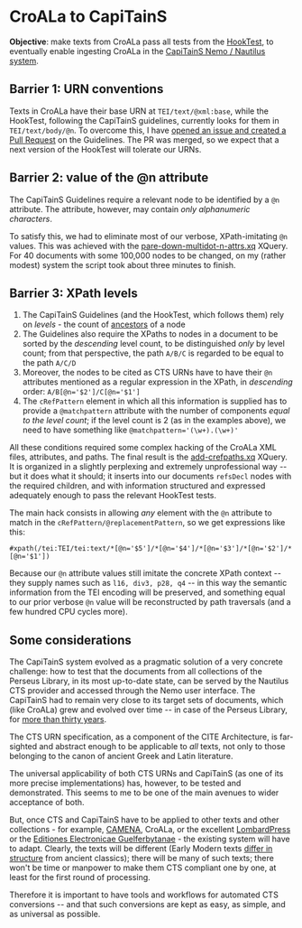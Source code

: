 # CroALa to CapiTainS

**Objective**: make texts from CroALa pass all tests from the [HookTest](https://github.com/Capitains/HookTest), to eventually enable ingesting CroALa in the [CapiTainS Nemo / Nautilus system](http://cts.perseids.org/).

## Barrier 1: URN conventions

Texts in CroALa have their base URN at `TEI/text/@xml:base`, while the HookTest, following the CapiTainS guidelines, currently looks for them in `TEI/text/body/@n`. To overcome this, I have [opened an issue and created a Pull Request](https://github.com/Capitains/Capitains.github.io/issues/14) on the Guidelines. The PR was merged, so we expect that a next version of the HookTest will tolerate our URNs.

## Barrier 2: value of the @n attribute

The CapiTainS Guidelines require a relevant node to be identified by a `@n` attribute. The attribute, however, may contain *only alphanumeric characters*.

To satisfy this, we had to eliminate most of our verbose, XPath-imitating `@n` values. This was achieved with the [pare-down-multidot-n-attrs.xq](scripts/xq/pare-down-multidot-n-attrs.xq) XQuery. For 40 documents with some 100,000 nodes to be changed, on my (rather modest) system the script took about three minutes to finish.

## Barrier 3: XPath levels

1. The CapiTainS Guidelines (and the HookTest, which follows them) rely on *levels* - the count of [ancestors](http://zvon.org/xxl/XPathTutorial/Output/example14.html) of a node
2. The Guidelines also require the XPaths to nodes in a document to be sorted by the *descending* level count, to be distinguished *only* by level count; from that perspective, the path `A/B/C` is regarded to be equal to the path `A/C/D`
3. Moreover, the nodes to be cited as CTS URNs have to have their `@n` attributes mentioned as a regular expression in the XPath, in *descending* order: `A/B[@n='$2']/C[@n='$1']`
4. The `cRefPattern` element in which all this information is supplied has to provide a `@matchpattern` attribute with the number of components *equal to the level count*; if the level count is 2 (as in the examples above), we need to have something like `@matchpattern='(\w+).(\w+)'`

All these conditions required some complex hacking of the CroALa XML files, attributes, and paths. The final result is the [add-crefpaths.xq](scripts/xq/add-crefpaths.xq) XQuery. It is organized in a slightly perplexing and extremely unprofessional way -- but it does what it should; it inserts into our documents `refsDecl` nodes with the required children, and with information structured and expressed adequately enough to pass the relevant HookTest tests.

The main hack consists in allowing *any* element with the `@n` attribute to match in the `cRefPattern/@replacementPattern`, so we get expressions like this:

`#xpath(/tei:TEI/tei:text/*[@n='$5']/*[@n='$4']/*[@n='$3']/*[@n='$2']/*[@n='$1'])`

Because our `@n` attribute values still imitate the concrete XPath context -- they supply names such as `l16, div3, p28, q4` -- in this way the semantic information from the TEI encoding will be preserved, and something equal to our prior verbose `@n` value will be reconstructed by path traversals (and a few hundred CPU cycles more).

## Some considerations

The CapiTainS system evolved as a pragmatic solution of a very concrete challenge: how to test that the documents from all collections of the Perseus Library, in its most up-to-date state, can be served by the Nautilus CTS provider and accessed through the Nemo user interface. The CapiTainS had to remain very close to its target sets of documents, which (like CroALa) grew and evolved over time -- in case of the Perseus Library, for [more than thirty years](http://www.perseus.tufts.edu/hopper/about).

The CTS URN specification, as a component of the CITE Architecture, is far-sighted and abstract enough to be applicable to *all* texts, not only to those belonging to the canon of ancient Greek and Latin literature.

The universal applicability of both CTS URNs and CapiTainS (as one of its more precise implementations) has, however, to be tested and demonstrated. This seems to me to be one of the main avenues to wider acceptance of both.

But, once CTS and CapiTainS have to be applied to other texts and other collections - for example, [CAMENA](http://www.uni-mannheim.de/mateo/camenahtdocs/camena.html), CroALa, or the excellent [LombardPress](http://lombardpress.org/) or the [Editiones Electronicae Guelferbytanae](http://diglib.hab.de/wdb.php?dir=edoc/ed000086&distype=start&pvID=start) - the existing system will have to adapt. Clearly, the texts will be different (Early Modern texts [differ in structure](CroALa-CTS-explained.md) from ancient classics); there will be many of such texts; there won't be time or manpower to make them CTS compliant one by one, at least for the first round of processing.

Therefore it is important to have tools and workflows for automated CTS conversions -- and that such conversions are kept as easy, as simple, and as universal as possible.

